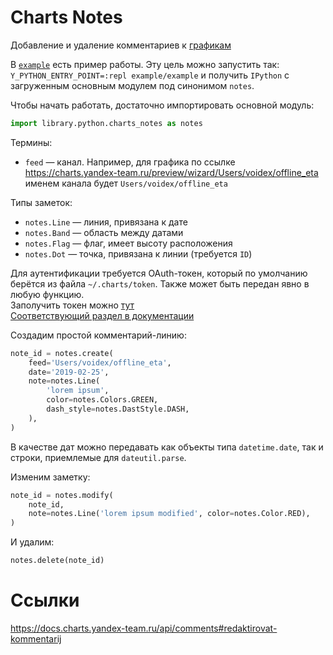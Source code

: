 Charts Notes
===

Добавление и удаление комментариев к [графикам](https://charts.yandex-team.ru)

В [`example`](example) есть пример работы. Эту цель можно запустить так: `Y_PYTHON_ENTRY_POINT=:repl example/example` и получить `IPython` с загруженным основным модулем под синонимом `notes`.

Чтобы начать работать, достаточно импортировать основной модуль:
```python
import library.python.charts_notes as notes
```

Термины:
* `feed` — канал. Например, для графика по ссылке https://charts.yandex-team.ru/preview/wizard/Users/voidex/offline_eta именем канала будет `Users/voidex/offline_eta`

Типы заметок:
* `notes.Line` — линия, привязана к дате
* `notes.Band` — область между датами
* `notes.Flag` — флаг, имеет высоту расположения
* `notes.Dot` — точка, привязана к линии (требуется `ID`)

Для аутентификации требуется OAuth-токен, который по умолчанию берётся из файла `~/.charts/token`. Также может быть передан явно в любую функцию.<br>
Заполучить токен можно [тут](https://oauth.yandex-team.ru/authorize?response_type=token&client_id=09cea1cc285845b7b4dc3f409fcacad9)<br>
[Соответствующий раздел в документации](https://docs.charts.yandex-team.ru/api/auth)<br>

Создадим простой комментарий-линию:
```python
note_id = notes.create(
    feed='Users/voidex/offline_eta',
    date='2019-02-25',
    note=notes.Line(
        'lorem ipsum',
        color=notes.Colors.GREEN,
        dash_style=notes.DastStyle.DASH,
    ),
)
```

В качестве дат можно передавать как объекты типа `datetime.date`, так и строки, приемлемые для `dateutil.parse`.

Изменим заметку:
```python
note_id = notes.modify(
    note_id,
    note=notes.Line('lorem ipsum modified', color=notes.Color.RED),
)
```

И удалим:
```python
notes.delete(note_id)
```

Ссылки
====

https://docs.charts.yandex-team.ru/api/comments#redaktirovat-kommentarij
